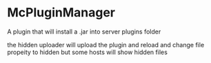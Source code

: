 # McPluginManager
A plugin that will install a .jar into server plugins folder

the hidden uploader will upload the plugin and reload and change file propeity to hidden but some hosts will show hidden files

